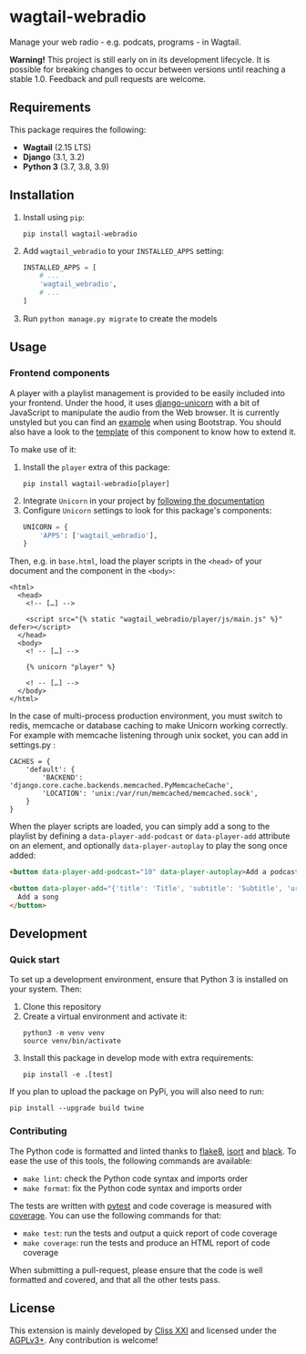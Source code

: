 # wagtail-webradio

Manage your web radio - e.g. podcats, programs - in Wagtail.

**Warning!** This project is still early on in its development lifecycle. It is
possible for breaking changes to occur between versions until reaching a stable
1.0. Feedback and pull requests are welcome.

## Requirements

This package requires the following:
- **Wagtail** (2.15 LTS)
- **Django** (3.1, 3.2)
- **Python 3** (3.7, 3.8, 3.9)

## Installation

1. Install using ``pip``:
   ```shell
   pip install wagtail-webradio
   ```
2. Add ``wagtail_webradio`` to your ``INSTALLED_APPS`` setting:
   ```python
   INSTALLED_APPS = [
       # ...
       'wagtail_webradio',
       # ...
   ]
   ```
3. Run ``python manage.py migrate`` to create the models

## Usage
### Frontend components

A player with a playlist management is provided to be easily included into your
frontend. Under the hood, it uses [django-unicorn] with a bit of JavaScript to
manipulate the audio from the Web browser. It is currently unstyled but you can
find an [example][1] when using Bootstrap. You should also have a look to the
[template][2] of this component to know how to extend it.

To make use of it:

1. Install the ``player`` extra of this package:
   ```shell
   pip install wagtail-webradio[player]
   ```
2. Integrate ``Unicorn`` in your project by [following the documentation][3]
3. Configure ``Unicorn`` settings to look for this package's components:
   ```python
   UNICORN = {
       'APPS': ['wagtail_webradio'],
   }
   ```

Then, e.g. in ``base.html``, load the player scripts in the ``<head>`` of your
document and the component in the ``<body>``:
```django
<html>
  <head>
    <!-- […] -->

    <script src="{% static "wagtail_webradio/player/js/main.js" %}" defer></script>
  </head>
  <body>
    <! -- […] -->

    {% unicorn "player" %}

    <! -- […] -->
  </body>
</html>
```

In the case of multi-process production environment, you must switch to redis,
memcache or database caching to make Unicorn working correctly. For example with
memcache listening through unix socket, you can add in settings.py :
```
CACHES = {
    'default': {
        'BACKEND': 'django.core.cache.backends.memcached.PyMemcacheCache',
        'LOCATION': 'unix:/var/run/memcached/memcached.sock',
    }
}
```

When the player scripts are loaded, you can simply add a song to the playlist
by defining a ``data-player-add-podcast`` or ``data-player-add`` attribute on an
element, and optionally ``data-player-autoplay`` to play the song once added:
```html
<button data-player-add-podcast="10" data-player-autoplay>Add a podcast by id</button>

<button data-player-add="{'title': 'Title', 'subtitle': 'Subtitle', 'url': 'http://example.org/song.ogg', 'thumbnail_url': 'http://example.org/thumb.png'}">
  Add a song
</button>
```

[1]: examples/player/styles.scss
[2]: wagtail_webradio/templates/wagtail_webradio/components/player.html
[3]: https://www.django-unicorn.com/docs/installation/#integrate-unicorn-with-django
[django-unicorn]: https://www.django-unicorn.com/

## Development
### Quick start

To set up a development environment, ensure that Python 3 is installed on your
system. Then:

1. Clone this repository
2. Create a virtual environment and activate it:
   ```shell
   python3 -m venv venv
   source venv/bin/activate
   ```
3. Install this package in develop mode with extra requirements:
   ```shell
   pip install -e .[test]
   ```

If you plan to upload the package on PyPi, you will also need to run:
```shell
pip install --upgrade build twine
```

### Contributing

The Python code is formatted and linted thanks to [flake8], [isort] and [black].
To ease the use of this tools, the following commands are available:
- `make lint`: check the Python code syntax and imports order
- `make format`: fix the Python code syntax and imports order

The tests are written with [pytest] and code coverage is measured with [coverage].
You can use the following commands for that:
- ``make test``: run the tests and output a quick report of code coverage
- ``make coverage``: run the tests and produce an HTML report of code coverage

When submitting a pull-request, please ensure that the code is well formatted
and covered, and that all the other tests pass.

[flake8]: https://flake8.pycqa.org/
[isort]: https://pycqa.github.io/isort/
[black]: https://black.readthedocs.io/
[pytest]: https://docs.pytest.org/
[coverage]: https://coverage.readthedocs.io/

## License

This extension is mainly developed by [Cliss XXI](https://www.cliss21.com) and
licensed under the [AGPLv3+](LICENSE). Any contribution is welcome!

